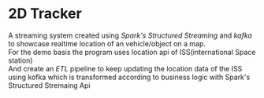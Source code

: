 # 2D Tracker
A streaming system created using *Spark's Structured Streaming* and *kafka* to showcase realtime location of an vehicle/object on a map.<br>
For the demo basis the program uses location api of ISS(international Space station) <br>
And create an *ETL* pipeline to keep updating the location data of the ISS using kofka which is transformed according to business logic with Spark's Structured Stremaing Api
